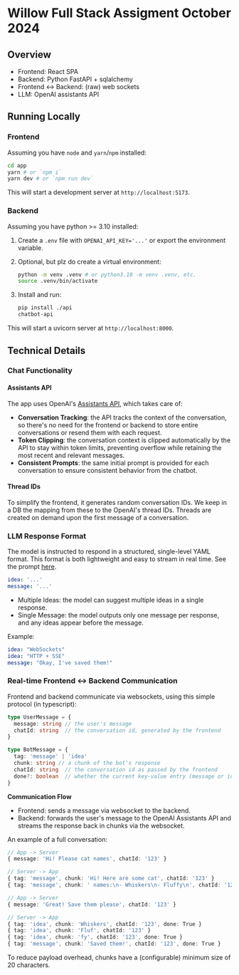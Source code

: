 # Willow Full Stack Assigment October 2024

## Overview

- Frontend: React SPA
- Backend: Python FastAPI + sqlalchemy
- Frontend <-> Backend: (raw) web sockets
- LLM: OpenAI assistants API

## Running Locally

### Frontend

Assuming you have `node` and `yarn`/`npm` installed:

```bash
cd app
yarn # or `npm i`
yarn dev # or `npm run dev`
```

This will start a development server at `http://localhost:5173`.

### Backend

Assuming you have python >= 3.10 installed:

1. Create a `.env` file with `OPENAI_API_KEY='...'` or export the environment variable.
2. Optional, but plz do create a virtual environment:
    ```bash
    python -m venv .venv # or python3.10 -m venv .venv, etc.
    source .venv/bin/activate
    ```

3. Install and run:
    ```bash
    pip install ./api
    chatbot-api
    ```

This will start a uvicorn server at `http://localhost:8000`.

## Technical Details

### Chat Functionality

#### Assistants API

The app uses OpenAI's [Assistants API](https://platform.openai.com/docs/assistants/overview), which takes care of:

- **Conversation Tracking**: the API tracks the context of the conversation, so there's no need for the frontend or backend to store entire conversations or resend them with each request.
- **Token Clipping**: the conversation context is clipped automatically by the API to stay within token limits, preventing overflow while retaining the most recent and relevant messages.
- **Consistent Prompts**: the same initial prompt is provided for each conversation to ensure consistent behavior from the chatbot.

#### Thread IDs

To simplify the frontend, it generates random conversation IDs. We keep in a DB the mapping from these to the OpenAI's thread IDs. Threads are created on demand upon the first message of a conversation.

### LLM Response Format

The model is instructed to respond in a structured, single-level YAML format. This format is both lightweight and easy to stream in real time. See the prompt [here](api/src/chatbot_api/instructions.txt).

```yaml
idea: '...'
message: '...'
```
- Multiple Ideas: the model can suggest multiple ideas in a single response.
- Single Message: the model outputs only one message per response, and any ideas appear before the message.

Example:

```yaml
idea: "WebSockets"
idea: "HTTP + SSE"
message: "Okay, I've saved them!"
```

### Real-time Frontend <-> Backend Communication

Frontend and backend communicate via websockets, using this simple protocol (in typescript):

```typescript
type UserMessage = {
  message: string // the user's message
  chatId: string  // the conversation id, generated by the frontend
}

type BotMessage = {
  tag: 'message' | 'idea'
  chunk: string // a chunk of the bot's response
  chatId: string  // the conversation id as passed by the frontend
  done?: boolean  // whether the current key-value entry (message or idea) is complete
}
```

**Communication Flow**

- Frontend: sends a message via websocket to the backend.
- Backend: forwards the user's message to the OpenAI Assistants API and streams the response back in chunks via the websocket.

An example of a full conversation:

```typescript
// App -> Server
{ message: 'Hi! Please cat names', chatId: '123' }

// Server -> App
{ tag: 'message', chunk: 'Hi! Here are some cat', chatId: '123' }
{ tag: 'message', chunk: ' names:\n- Whiskers\n- Fluffy\n', chatId: '123', done: True }

// App -> Server
{ message: 'Great! Save them please', chatId: '123' }

// Server -> App
{ tag: 'idea', chunk: 'Whiskers', chatId: '123', done: True }
{ tag: 'idea', chunk: 'Fluf', chatId: '123' }
{ tag: 'idea', chunk: 'fy', chatId: '123', done: True }
{ tag: 'message', chunk: 'Saved them!', chatId: '123', done: True }
```

To reduce payload overhead, chunks have a (configurable) minimum size of 20 characters.